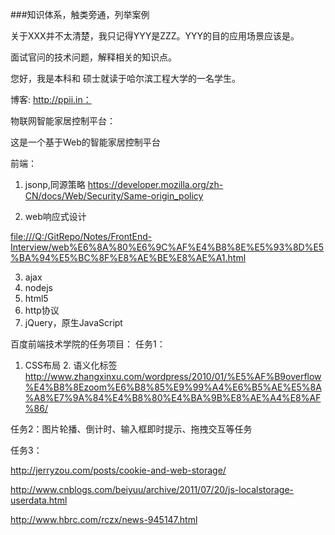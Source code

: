 ###知识体系，触类旁通，列举案例

关于XXX并不太清楚，我只记得YYY是ZZZ。YYY的目的应用场景应该是。

面试官问的技术问题，解释相关的知识点。

您好，我是本科和 硕士就读于哈尔滨工程大学的一名学生。

博客: http://ppii.in：

物联网智能家居控制平台：

这是一个基于Web的智能家居控制平台

前端：
1. jsonp,同源策略
<https://developer.mozilla.org/zh-CN/docs/Web/Security/Same-origin_policy>

2. web响应式设计

<file:///Q:/GitRepo/Notes/FrontEnd-Interview/web%E6%8A%80%E6%9C%AF%E4%B8%8E%E5%93%8D%E5%BA%94%E5%BC%8F%E8%AE%BE%E8%AE%A1.html>

3. ajax
4. nodejs
5. html5
6. http协议
7. jQuery，原生JavaScript


百度前端技术学院的任务项目：
任务1：
1. CSS布局 2. 语义化标签
http://www.zhangxinxu.com/wordpress/2010/01/%E5%AF%B9overflow%E4%B8%8Ezoom%E6%B8%85%E9%99%A4%E6%B5%AE%E5%8A%A8%E7%9A%84%E4%B8%80%E4%BA%9B%E8%AE%A4%E8%AF%86/

任务2：图片轮播、倒计时、输入框即时提示、拖拽交互等任务

任务3：

http://jerryzou.com/posts/cookie-and-web-storage/

http://www.cnblogs.com/beiyuu/archive/2011/07/20/js-localstorage-userdata.html

http://www.hbrc.com/rczx/news-945147.html